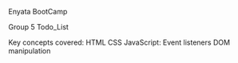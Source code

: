 Enyata BootCamp

Group 5 Todo_List

Key concepts covered:
HTML
CSS
JavaScript:
 Event listeners
 DOM manipulation
